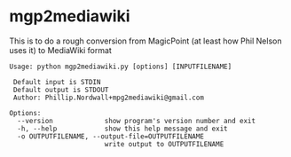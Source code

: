 mgp2mediawiki
=============

This is to do a rough conversion from MagicPoint (at least how Phil Nelson uses it) to MediaWiki format

```
Usage: python mgp2mediawiki.py [options] [INPUTFILENAME]

 Default input is STDIN
 Default output is STDOUT
 Author: Phillip.Nordwall+mpg2mediawiki@gmail.com

Options:
  --version             show program's version number and exit
  -h, --help            show this help message and exit
  -o OUTPUTFILENAME, --output-file=OUTPUTFILENAME
                        write output to OUTPUTFILENAME
```

